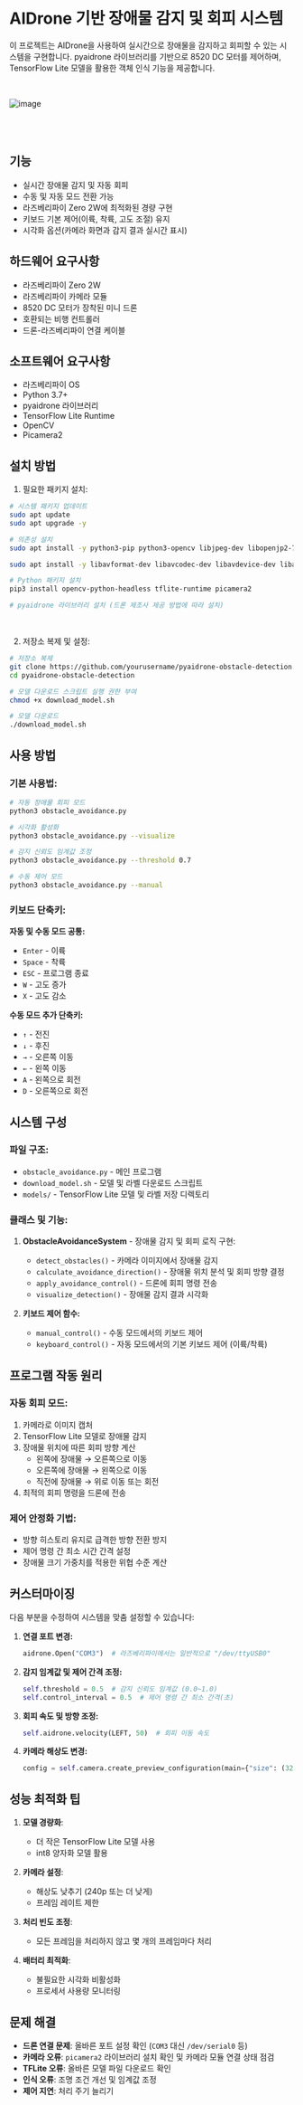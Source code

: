 # AIDrone 기반 장애물 감지 및 회피 시스템

이 프로젝트는 AIDrone을 사용하여 실시간으로 장애물을 감지하고 회피할 수 있는 시스템을 구현합니다. pyaidrone 라이브러리를 기반으로 8520 DC 모터를 제어하며, TensorFlow Lite 모델을 활용한 객체 인식 기능을 제공합니다.

<br/>

![image](https://github.com/user-attachments/assets/fb2f75d8-7112-4cfb-8b52-7265b01c3533)

<br/><br/>

## 기능

- 실시간 장애물 감지 및 자동 회피
- 수동 및 자동 모드 전환 가능
- 라즈베리파이 Zero 2W에 최적화된 경량 구현
- 키보드 기본 제어(이륙, 착륙, 고도 조절) 유지
- 시각화 옵션(카메라 화면과 감지 결과 실시간 표시)

## 하드웨어 요구사항

- 라즈베리파이 Zero 2W
- 라즈베리파이 카메라 모듈
- 8520 DC 모터가 장착된 미니 드론
- 호환되는 비행 컨트롤러
- 드론-라즈베리파이 연결 케이블

## 소프트웨어 요구사항

- 라즈베리파이 OS
- Python 3.7+
- pyaidrone 라이브러리
- TensorFlow Lite Runtime
- OpenCV
- Picamera2

## 설치 방법

1. 필요한 패키지 설치:

```bash
# 시스템 패키지 업데이트
sudo apt update
sudo apt upgrade -y

# 의존성 설치
sudo apt install -y python3-pip python3-opencv libjpeg-dev libopenjp2-7-dev

sudo apt install -y libavformat-dev libavcodec-dev libavdevice-dev libavutil-dev libavfilter-dev libswscale-dev libswresample-dev

# Python 패키지 설치
pip3 install opencv-python-headless tflite-runtime picamera2

# pyaidrone 라이브러리 설치 (드론 제조사 제공 방법에 따라 설치)
```
<br/>

2. 저장소 복제 및 설정:

```bash
# 저장소 복제
git clone https://github.com/yourusername/pyaidrone-obstacle-detection.git
cd pyaidrone-obstacle-detection

# 모델 다운로드 스크립트 실행 권한 부여
chmod +x download_model.sh

# 모델 다운로드
./download_model.sh
```

## 사용 방법

### 기본 사용법:

```bash
# 자동 장애물 회피 모드
python3 obstacle_avoidance.py

# 시각화 활성화
python3 obstacle_avoidance.py --visualize

# 감지 신뢰도 임계값 조정
python3 obstacle_avoidance.py --threshold 0.7

# 수동 제어 모드
python3 obstacle_avoidance.py --manual
```

### 키보드 단축키:

**자동 및 수동 모드 공통:**
- `Enter` - 이륙
- `Space` - 착륙
- `ESC` - 프로그램 종료
- `W` - 고도 증가
- `X` - 고도 감소

**수동 모드 추가 단축키:**
- `↑` - 전진
- `↓` - 후진
- `→` - 오른쪽 이동
- `←` - 왼쪽 이동
- `A` - 왼쪽으로 회전
- `D` - 오른쪽으로 회전

## 시스템 구성

### 파일 구조:

- `obstacle_avoidance.py` - 메인 프로그램
- `download_model.sh` - 모델 및 라벨 다운로드 스크립트
- `models/` - TensorFlow Lite 모델 및 라벨 저장 디렉토리

### 클래스 및 기능:

1. **ObstacleAvoidanceSystem** - 장애물 감지 및 회피 로직 구현:
   - `detect_obstacles()` - 카메라 이미지에서 장애물 감지
   - `calculate_avoidance_direction()` - 장애물 위치 분석 및 회피 방향 결정
   - `apply_avoidance_control()` - 드론에 회피 명령 전송
   - `visualize_detection()` - 장애물 감지 결과 시각화

2. **키보드 제어 함수:**
   - `manual_control()` - 수동 모드에서의 키보드 제어
   - `keyboard_control()` - 자동 모드에서의 기본 키보드 제어 (이륙/착륙)

## 프로그램 작동 원리

### 자동 회피 모드:

1. 카메라로 이미지 캡처
2. TensorFlow Lite 모델로 장애물 감지
3. 장애물 위치에 따른 회피 방향 계산
   - 왼쪽에 장애물 → 오른쪽으로 이동
   - 오른쪽에 장애물 → 왼쪽으로 이동
   - 직전에 장애물 → 위로 이동 또는 회전
4. 최적의 회피 명령을 드론에 전송

### 제어 안정화 기법:

- 방향 히스토리 유지로 급격한 방향 전환 방지
- 제어 명령 간 최소 시간 간격 설정
- 장애물 크기 가중치를 적용한 위협 수준 계산

## 커스터마이징

다음 부분을 수정하여 시스템을 맞춤 설정할 수 있습니다:

1. **연결 포트 변경:**
   ```python
   aidrone.Open("COM3")  # 라즈베리파이에서는 일반적으로 "/dev/ttyUSB0"
   ```

2. **감지 임계값 및 제어 간격 조정:**
   ```python
   self.threshold = 0.5  # 감지 신뢰도 임계값 (0.0~1.0)
   self.control_interval = 0.5  # 제어 명령 간 최소 간격(초)
   ```

3. **회피 속도 및 방향 조정:**
   ```python
   self.aidrone.velocity(LEFT, 50)  # 회피 이동 속도
   ```

4. **카메라 해상도 변경:**
   ```python
   config = self.camera.create_preview_configuration(main={"size": (320, 240)})
   ```

## 성능 최적화 팁

1. **모델 경량화**:
   - 더 작은 TensorFlow Lite 모델 사용
   - int8 양자화 모델 활용

2. **카메라 설정**:
   - 해상도 낮추기 (240p 또는 더 낮게)
   - 프레임 레이트 제한

3. **처리 빈도 조정**:
   - 모든 프레임을 처리하지 않고 몇 개의 프레임마다 처리

4. **배터리 최적화**:
   - 불필요한 시각화 비활성화
   - 프로세서 사용량 모니터링

## 문제 해결

- **드론 연결 문제**: 올바른 포트 설정 확인 (`COM3` 대신 `/dev/serial0` 등)
- **카메라 오류**: `picamera2` 라이브러리 설치 확인 및 카메라 모듈 연결 상태 점검
- **TFLite 오류**: 올바른 모델 파일 다운로드 확인
- **인식 오류**: 조명 조건 개선 및 임계값 조정
- **제어 지연**: 처리 주기 늘리기

